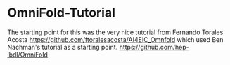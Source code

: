 # OmniFold-Tutorial

The starting point for this was the very nice tutorial from Fernando Torales Acosta
https://github.com/ftoralesacosta/AI4EIC_Omnfold
which used Ben Nachman's tutorial as a starting point.
https://github.com/hep-lbdl/OmniFold
